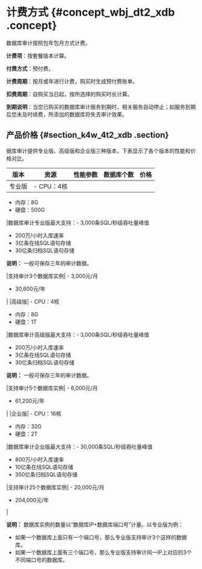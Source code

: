 # 计费方式 {#concept_wbj_dt2_xdb .concept}

数据库审计按照包年包月方式计费。

**计费项**：按套餐版本计算。

**付费方式**：预付费。

**计费周期**：按月或年进行计费，购买时生成预付费账单。

**扣费周期**：自购买当日起，按所选择的购买时长计算。

**到期说明**：当您已购买的数据库审计服务到期时，相关服务自动停止；如服务到期后您未及时续费，所添加的数据库将失去审计效果。

## 产品价格 {#section_k4w_4t2_xdb .section}

据库审计提供专业版、高级版和企业版三种版本，下表显示了各个版本的性能和价格对比。

|版本|资源|性能参数|数据库个数|价格|
|--|--|----|-----|--|
|专业版| -   CPU：4核
-   内存：8G
-   硬盘：500G

 |数据库审计专业版最大支持：-   3,000条SQL/秒级吞吐量峰值
-   200万/小时入库速率
-   3亿条在线SQL语句存储
-   30亿条归档SQL语句存储

**说明：** 一般可保存三年的审计数据。

|支持审计3个数据库实例| -   3,000元/月
-   30,600元/年

 |
|高级版| -   CPU：4核
-   内存：8G
-   硬盘：1T

 |数据库审计高级版最大支持：-   3,000条SQL/秒级吞吐量峰值
-   200万/小时入库速率
-   3亿条在线SQL语句存储
-   30亿条归档SQL语句存储

**说明：** 一般可保存三年的审计数据。

|支持审计5个数据库实例| -   6,000元/月
-   61,200元/年

 |
|企业版| -   CPU：16核
-   内存：32G
-   硬盘：2T

 |数据库审计企业版最大支持：-   30,000条SQL/秒级吞吐量峰值
-   800万/小时入库速率
-   10亿条在线SQL语句存储
-   350亿条归档SQL语句存储

|支持审计25个数据库实例| -   20,000元/月
-   204,000元/年

 |

**说明：** 数据库实例的数量以“数据库IP+数据库端口号”计量。以专业版为例：

-   如果一个数据库上面只有一个端口号，那么专业版支持审计3个这样的数据库。
-   如果一个数据库上面有三个端口号，那么专业版支持审计同一IP上对应的3个不同端口号的数据库。

